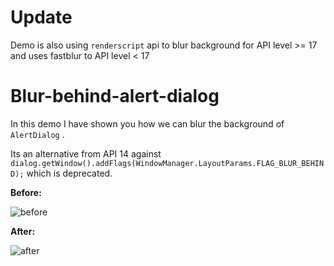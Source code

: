 # Update

Demo is also using ``renderscript`` api to blur background for API level >= 17 and uses fastblur to API level < 17

# Blur-behind-alert-dialog

In this demo I have shown you how we can blur the background of `AlertDialog` .

Its an alternative from API 14 against `dialog.getWindow().addFlags(WindowManager.LayoutParams.FLAG_BLUR_BEHIND);` 
which is deprecated.

<b>Before:</b>

![before](https://cloud.githubusercontent.com/assets/10304040/10558668/27e70d00-74f6-11e5-9844-8374658501f2.png)

<b>After:</b>

![after](https://cloud.githubusercontent.com/assets/10304040/10558669/27e72fd8-74f6-11e5-99b5-b608c7a8fb1e.png)
